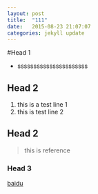 ```yaml
---
layout: post
title:  "111"
date:   2015-08-23 21:07:07
categories: jekyll update
---
```


#Head 1
- ssssssssssssssssssssss
## Head 2
1. this is a test line 1
2. this is test line 2

## Head 2
> this is reference 

### Head 3
[baidu](http://www.baidu.com)




